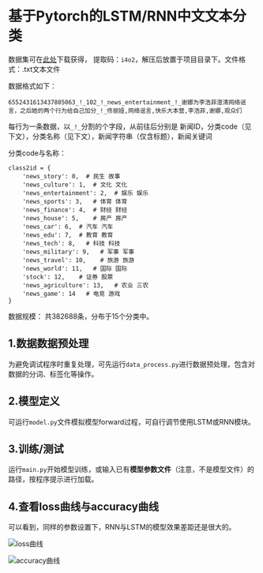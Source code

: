 # 基于Pytorch的LSTM/RNN中文文本分类
数据集可在[此处](https://pan.baidu.com/s/1UQ3fMOHTG0ztuSd8PEaNZg)下载获得， 
提取码：`i4o2`，解压后放置于项目目录下。文件格式：.txt文本文件

数据格式如下：
```
6552431613437805063_!_102_!_news_entertainment_!_谢娜为李浩菲澄清网络谣言，之后她的两个行为给自己加分_!_佟丽娅,网络谣言,快乐大本营,李浩菲,谢娜,观众们
```
每行为一条数据，以`_!_`分割的个字段，从前往后分别是 新闻ID，分类code（见下文），分类名称（见下文），新闻字符串（仅含标题），新闻关键词

分类code与名称：

```
class2id = {
    'news_story': 0,  # 民生 故事
    'news_culture': 1,  # 文化 文化
    'news_entertainment': 2,  # 娱乐 娱乐
    'news_sports': 3,   # 体育 体育
    'news_finance': 4,  # 财经 财经
    'news_house': 5,    # 房产 房产
    'news_car': 6,  # 汽车 汽车
    'news_edu': 7,  # 教育 教育
    'news_tech': 8,   # 科技 科技
    'news_military': 9,   # 军事 军事
    'news_travel': 10,    # 旅游 旅游
    'news_world': 11,   # 国际 国际
    'stock': 12,    # 证券 股票
    'news_agriculture': 13,   # 农业 三农
    'news_game': 14   # 电竞 游戏
}
```
数据规模：
共382688条，分布于15个分类中。

## 1.数据数据预处理
为避免调试程序时重复处理，可先运行`data_process.py`进行数据预处理，包含对数据的分词、标签化等操作。

## 2.模型定义
可运行`model.py`文件模拟模型forward过程，可自行调节使用LSTM或RNN模块。

## 3.训练/测试
运行`main.py`开始模型训练，或输入已有**模型参数文件**（注意，不是模型文件）的路径，按程序提示进行加载。

## 4.查看loss曲线与accuracy曲线
可以看到，同样的参数设置下，RNN与LSTM的模型效果差距还是很大的。

![loss曲线](image/loss.png)

![accuracy曲线](image/accuracy.png)
